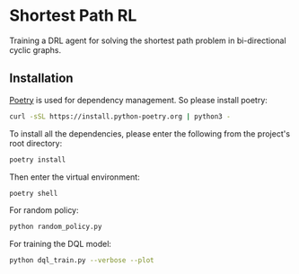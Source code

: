 # Shortest Path RL

Training a DRL agent for solving the shortest path problem in bi-directional cyclic graphs.

## Installation

[Poetry](https://python-poetry.org/) is used for dependency management. So please install poetry:

```bash
curl -sSL https://install.python-poetry.org | python3 -

```

To install all the dependencies, please enter the following from the project's root directory:

```bash
poetry install

```

Then enter the virtual environment:

```bash
poetry shell

```

For random policy:

```bash
python random_policy.py

```

For training the DQL model:

```bash
python dql_train.py --verbose --plot

```
